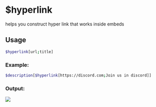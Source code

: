 # $hyperlink

helps you construct hyper link that works inside embeds

## Usage

```bash
$hyperlink[url;title]
```

### Example:
```bash
$description[$hyperlink[https://discord.com;Join us in discord]]
```

### Output:
![](https://i.imgur.com/nADyi95.png)